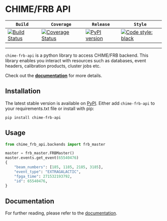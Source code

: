 # CHIME/FRB API

|   **`Build`**   | **`Coverage`**  |  **`Release`**  |   **`Style`**   |
|-----------------|-----------------|-----------------|-----------------|
|[![Build Status](https://travis-ci.com/CHIMEFRB/frb-api.svg?token=mRNzzrGmJQewCpZQsov9&branch=master)](https://travis-ci.com/CHIMEFRB/frb-api)| [![Coverage Status](https://coveralls.io/repos/github/CHIMEFRB/frb-api/badge.svg?branch=master&t=uYdqsa)](https://coveralls.io/github/CHIMEFRB/frb-api?branch=master) | [![PyPI version](https://img.shields.io/pypi/v/chime-frb-api.svg)](https://pypi.org/project/chime-frb-api/) | [![Code style: black](https://img.shields.io/badge/code%20style-black-000000.svg)](https://black.readthedocs.io/en/stable/)

--------

`chime-frb-api` is a python library to access CHIME/FRB backend. This library enables you interact with resources such as databases, event headers, calibration products, cluster jobs etc.

Check out the **[documentation](https://chimefrb.github.io/frb-api/)** for more details.

## Installation
The latest stable version is available on [PyPI](https://pypi.org/project/chime-frb-api/). Either add `chime-frb-api` to your requirements.txt file or install with pip:
```
pip install chime-frb-api
```

## Usage
```python
from chime_frb_api.backends import frb_master

master = frb_master.FRBMaster()
master.events.get_event(65540476)
{
    "beam_numbers": [185, 1185, 2185, 3185],
    "event_type": "EXTRAGALACTIC",
    "fpga_time": 271532193792,
    "id": 65540476,
}
```

## Documentation
For further reading, please refer to the [documentation](https://chimefrb.github.io/frb-api/).
